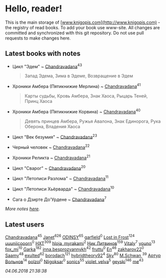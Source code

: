 # Hello, reader!
This is the main storage of [www.knigopis.com](http://www.knigopis.com) - the registry of read books.
To add your book use www-site. All changes are committed and synchronized with this git repository.
Do not use pull requests to make changes here.


## Latest books with notes
* Цикл "Эдем" ~ [Chandravadana](users/105/105866022348292919948-google)<sup>43</sup>
    > Запад Эдема, Зима в Эдеме, Возвращение в Эдем

* Хроники Амбера (Пятикнижие Мерлина) ~ [Chandravadana](users/105/105866022348292919948-google)<sup>41</sup>
    > Карты судьбы, Кровь Амбера, Знак Хаоса, 
    > Рыцарь Теней, Принц Хаоса

* Хроники Амбера (Пятикнижие Корвина) ~ [Chandravadana](users/105/105866022348292919948-google)<sup>40</sup>
    > Девять принцев Амбера, Ружья Авалона, Знак Единорога,
    > Рука Оберона, Владения Хаоса

* Цикл "Век безумия" ~ [Chandravadana](users/105/105866022348292919948-google)<sup>23</sup>

* Черный человек ~ [Chandravadana](users/105/105866022348292919948-google)<sup>22</sup>

* Хроники Реликта ~ [Chandravadana](users/105/105866022348292919948-google)<sup>21</sup>

* Цикл "Сварог" ~ [Chandravadana](users/105/105866022348292919948-google)<sup>20</sup>

* Цикл "Летописи Разлома" ~ [Chandravadana](users/105/105866022348292919948-google)<sup>11</sup>

* Цикл "Летописи Хьёрварда" ~ [Chandravadana](users/105/105866022348292919948-google)<sup>10</sup>

* Сага о Дзирте До'Урдене ~ [Chandravadana](users/105/105866022348292919948-google)<sup>7</sup>


_More notes [here](latest_books_with_notes.md)._


## Latest users
[Chandravadana](users/105/105866022348292919948-google)<sup>45</sup> 
[Janet](users/108/108113656204404967440-google)<sup>626</sup> 
[ODINSY](users/100/100978570902186865324-google)<sup>65</sup> 
[garfield](users/116/116551625573365168968-google)<sup>0</sup> 
[Lost in Frost](users/103/103293621948650602575-google)<sup>124</sup> 
[uuuniicooorn](users/131/131538796-vkontakte)<sup>0</sup> 
[HXT](users/100/100002563462782-facebook)<sup>309</sup> 
[hloja_myrakami](users/395/3951663-vkontakte)<sup>2</sup> 
[Ник Литвинов](users/241/241974816-vkontakte)<sup>159</sup> 
[Vitaly](users/109/109395490138181998437-google)<sup>7</sup> 
[youno](users/302/302928912-vkontakte)<sup>13</sup> 
[fox_mi](users/220/220022778-vkontakte)<sup>10</sup> 
[Garka](users/115/115753719718250012620-google)<sup>182</sup> 
[inna.besprozvannykh](users/733/73323849-yandex)<sup>42</sup> 
[fruttu](users/750/75094589-vkontakte)<sup>0</sup> 
[En](users/333/333646551-vkontakte)<sup>46</sup> 
[zakharov22](users/180/180565009-vkontakte)<sup>0</sup> 
[Saamy](users/115/115226508-vkontakte)<sup>48</sup> 
[exulted](users/100/100599204551896265722-google)<sup>62</sup> 
[borodach](users/157/15706320-vkontakte)<sup>121</sup> 
[hybridtheory92](users/288/28885974-vkontakte)<sup>4</sup> 
[Sky](users/118/118049897850017649660-google)<sup>80</sup> 
[M.Schwan ](users/101/101892939810731181399-google)<sup>39</sup> 
[Артур Вольнов](users/225/225880893-vkontakte)<sup>14</sup> 
[polzol](users/282/282894213-vkontakte)<sup>0</sup> 
[Nligoksar](users/114/114047334060763798292-google)<sup>0</sup> 
[sonics](users/588/5880221-vkontakte)<sup>55</sup> 
[violet_velva](users/116/116961712580551399099-google)<sup>5</sup> 
[geyski](users/221/221959664-vkontakte)<sup>146</sup> 
[me](users/381/381417697-yandex)<sup>43</sup> 


_04.06.2018 21:38:38_
